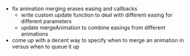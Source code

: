 * fix animation merging erases easing and callbacks
    * write custom update function to deal with different easing for different parameters
    * update mergeAnimation to combine easings from different animations
* come up with a decent way to specify when to merge an animation in versus when to queue it up